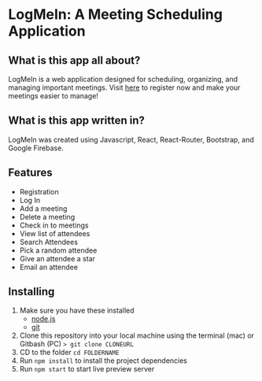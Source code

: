 # LogMeIn: A Meeting Scheduling Application

## What is this app all about?

LogMeIn is a web application designed for scheduling, organizing, and managing important meetings. 
Visit [here](http://logmein.surge.sh) to register now and make your meetings easier to manage!

## What is this app written in?

LogMeIn was created using Javascript, React, React-Router, Bootstrap, and Google Firebase.

## Features

- Registration
- Log In
- Add a meeting
- Delete a meeting
- Check in to meetings
- View list of attendees
- Search Attendees
- Pick a random attendee
- Give an attendee a star
- Email an attendee

## Installing

1. Make sure you have these installed
   - [node.js](http://nodejs.org/)
   - [git](http://git-scm.com/)
2. Clone this repository into your local machine using the terminal (mac) or Gitbash (PC) `> git clone CLONEURL`
3. CD to the folder `cd FOLDERNAME`
4. Run `npm install` to install the project dependencies
5. Run `npm start` to start live preview server
